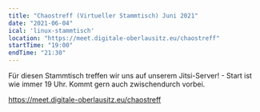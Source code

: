 ```yaml
---
title: "Chaostreff (Virtueller Stammtisch) Juni 2021"
date: "2021-06-04"
ical: 'linux-stammtisch'
location: "https://meet.digitale-oberlausitz.eu/chaostreff"
startTime: "19:00"
endTime: "21:30"
---
```


Für diesen Stammtisch treffen wir uns auf unserem Jitsi-Server! - Start ist wie immer 19 Uhr. 
Kommt gern auch zwischendurch vorbei.

https://meet.digitale-oberlausitz.eu/chaostreff
